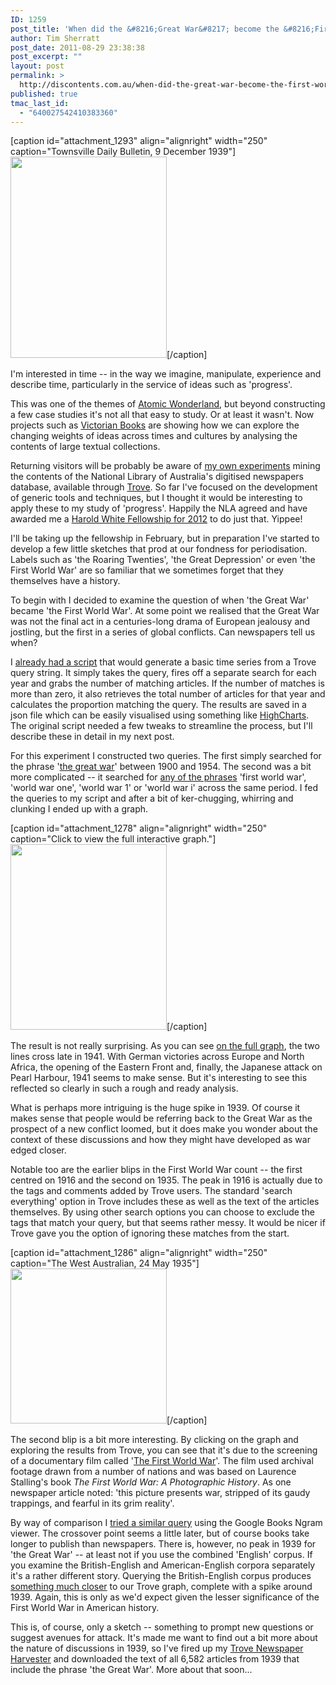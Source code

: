 ```yaml
---
ID: 1259
post_title: 'When did the &#8216;Great War&#8217; become the &#8216;First World War&#8217;?'
author: Tim Sherratt
post_date: 2011-08-29 23:38:38
post_excerpt: ""
layout: post
permalink: >
  http://discontents.com.au/when-did-the-great-war-become-the-first-world-war/
published: true
tmac_last_id:
  - "640027542410383360"
---
```

[caption id="attachment_1293" align="alignright" width="250" caption="Townsville Daily Bulletin, 9 December 1939"]<a href=" http://nla.gov.au/nla.news-article62826197"><img src="http://discontents.com.au/wp-content/uploads/2011/08/townsville-daily-bulletin-9-Dec-1939-250x322.png" alt="" title="townsville-daily-bulletin-9-Dec-1939" width="250" height="322" class="size-medium wp-image-1293" /></a>[/caption]

I'm interested in time -- in the way we imagine, manipulate, experience and describe time, particularly in the service of ideas such as 'progress'.

This was one of the themes of <a title="Atomic wonderland" href="http://discontents.com.au/shoebox/history-of-australian-science/atomic-wonderland">Atomic Wonderland</a>, but beyond constructing a few case studies it's not all that easy to study. Or at least it wasn't. Now projects such as <a href="http://victorianbooks.org/">Victorian Books</a> are showing how we can explore the changing weights of ideas across times and cultures by analysing the contents of large textual collections.

Returning visitors will be probably be aware of <a href="http://discontents.com.au/tag/trove">my own experiments</a> mining the contents of the National Library of Australia's digitised newspapers database, available through <a href="http://trove.nla.gov.au/newspaper">Trove</a>. So far I've focused on the development of generic tools and techniques, but I thought it would be interesting to apply these to my study of 'progress'. Happily the NLA agreed and have awarded me a <a href="http://www.nla.gov.au/harold-white-fellowships/2012-national-library-of-australia-fellowships-announced">Harold White Fellowship for 2012</a> to do just that. Yippee!

I'll be taking up the fellowship in February, but in preparation I've started to develop a few little sketches that prod at our fondness for periodisation. Labels such as 'the Roaring Twenties', 'the Great Depression' or even 'the First World War' are so familiar that we sometimes forget that they themselves have a history.

To begin with I decided to examine the question of when 'the Great War' became 'the First World War'. At some point we realised that the Great War was not the final act in a centuries-long drama of European jealousy and jostling, but the first in a series of global conflicts. Can newspapers tell us when?

I <a href="http://discontents.com.au/shed/experiments/mining-the-treasures-of-trove-part-2">already had a script</a> that would generate a basic time series from a Trove query string. It simply takes the query, fires off a separate search for each year and grabs the number of matching articles. If the number of matches is more than zero, it also retrieves the total number of articles for that year and calculates the proportion matching the query. The results are saved in a json file which can be easily visualised using something like <a href="http://www.highcharts.com/">HighCharts</a>. The original script needed a few tweaks to streamline the process, but I'll describe these in detail in my next post.

For this experiment I constructed two queries. The first simply searched for the phrase '<a href="http://trove.nla.gov.au/newspaper/result?q=&exactPhrase=the+great+war&l-category=Article|category%3AArticle">the great war</a>' between 1900 and 1954. The second was a bit more complicated -- it searched for <a href="http://trove.nla.gov.au/newspaper/result?l-category=Article|category%3AArticle&sortby=dateAsc&q=%22the+first+world+war%22+OR+%22world+war+one%22+OR+%22world+war+i%22+OR+%22world+war+1%22">any of the phrases</a> 'first world war', 'world war one', 'world war 1' or 'world war i' across the same period. I fed the queries to my script and after a bit of ker-chugging, whirring and clunking I ended up with a graph.

[caption id="attachment_1278" align="alignright" width="250" caption="Click to view the full interactive graph."]<a href="http://wraggelabs.com/shed/time/the_great_war-2011-08-16.html"><img src="http://discontents.com.au/wp-content/uploads/2011/08/great_war_graph-252x300.jpg" alt="" title="When did the Great War become the First World War?" width="250" height="297" class="size-medium wp-image-1278" /></a>[/caption]

The result is not really surprising. As you can see <a href="http://wraggelabs.com/shed/time/the_great_war-2011-08-16.html">on the full graph</a>, the two lines cross late in 1941. With German victories across Europe and North Africa, the opening of the Eastern Front and, finally, the Japanese attack on Pearl Harbour, 1941 seems to make sense. But it's interesting to see this reflected so clearly in such a rough and ready analysis.

What is perhaps more intriguing is the huge spike in 1939. Of course it makes sense that people would be referring back to the Great War as the prospect of a new conflict loomed, but it does make you wonder about the context of these discussions and how they might have developed as war edged closer.

Notable too are the earlier blips in the First World War count -- the first centred on 1916 and the second on 1935. The peak in 1916 is actually due to the tags and comments added by Trove users. The standard 'search everything' option in Trove includes these as well as the text of the articles themselves. By using other search options you can choose to exclude the tags that match your query, but that seems rather messy. It would be nicer if Trove gave you the option of ignoring these matches from the start.

[caption id="attachment_1286" align="alignright" width="250" caption="The West Australian, 24 May 1935"]<a href="http://nla.gov.au/nla.news-article32886350"><img src="http://discontents.com.au/wp-content/uploads/2011/08/first_world_war-300x298.jpg" alt="" title="first_world_war" width="250" height="248" class="size-medium wp-image-1286" /></a>[/caption]

The second blip is a bit more interesting. By clicking on the graph and exploring the results from Trove, you can see that it's due to the screening of a documentary film called '<a href="http://www.imdb.com/title/tt0976117/">The First World War</a>'. The film used archival footage drawn from a number of nations and was based on Laurence Stalling's book <em>The First World War: A Photographic History</em>. As one newspaper article noted: 'this picture presents war, stripped of its gaudy trappings, and fearful in its grim reality'.

By way of comparison I <a href="http://ngrams.googlelabs.com/graph?content=the+Great+War%2Cthe+First+World+War&year_start=1900&year_end=1954&corpus=0&smoothing=0">tried a similar query</a> using the Google Books Ngram viewer. The crossover point seems a little later, but of course books take longer to publish than newspapers. There is, however, no peak in 1939 for 'the Great War' -- at least not if you use the combined 'English' corpus. If you examine the British-English and American-English corpora separately it's a rather different story. Querying the British-English corpus produces <a href="http://ngrams.googlelabs.com/graph?content=the+Great+War%2Cthe+First+World+War&year_start=1900&year_end=1954&corpus=6&smoothing=0">something much closer</a> to our Trove graph, complete with a spike around 1939. Again, this is only as we'd expect given the lesser significance of the First World War in American history. 

This is, of course, only a sketch -- something to prompt new questions or suggest avenues for attack. It's made me want to find out a bit more about the nature of discussions in 1939, so I've fired up my <a href="http://wraggelabs.com/emporium/trove-tools/harvester/">Trove Newspaper Harvester</a> and downloaded the text of all 6,582 articles from 1939 that include the phrase 'the Great War'. More about that soon...